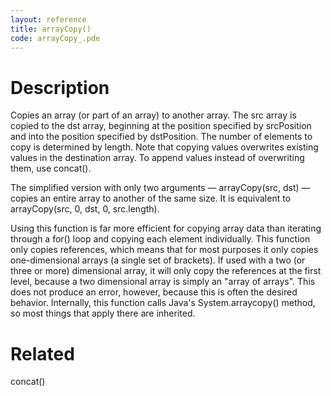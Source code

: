 ```yaml
---
layout: reference
title: arrayCopy()
code: arrayCopy_.pde
---
```


# Description

Copies an array (or part of an array) to another array. The src array is copied to the dst array, beginning at the position specified by srcPosition and into the position specified by dstPosition. The number of elements to copy is determined by length. Note that copying values overwrites existing values in the destination array. To append values instead of overwriting them, use concat().

The simplified version with only two arguments — arrayCopy(src, dst) — copies an entire array to another of the same size. It is equivalent to arrayCopy(src, 0, dst, 0, src.length).

Using this function is far more efficient for copying array data than iterating through a for() loop and copying each element individually. This function only copies references, which means that for most purposes it only copies one-dimensional arrays (a single set of brackets). If used with a two (or three or more) dimensional array, it will only copy the references at the first level, because a two dimensional array is simply an "array of arrays". This does not produce an error, however, because this is often the desired behavior. Internally, this function calls Java's System.arraycopy() method, so most things that apply there are inherited.

# Related

concat()

